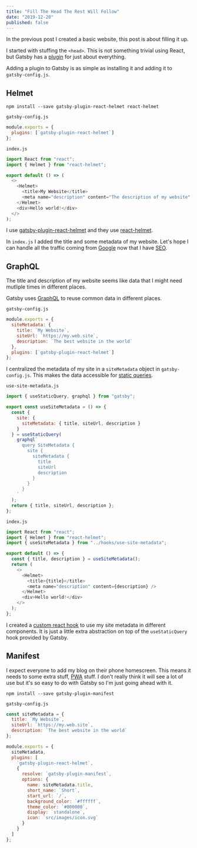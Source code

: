 ```yaml
---
title: "Fill The Head The Rest Will Follow"
date: "2019-12-20"
published: false
---
```


In the previous post I created a basic website, this post is about filling it up.

I started with stuffing the `<head>`. This is not something trivial using React, but Gatsby has a [plugin](https://www.gatsbyjs.org/plugins/) for just about everything.

Adding a plugin to Gatsby is as simple as installing it and adding it to `gatsby-config.js`.

## Helmet

```shell
npm install --save gatsby-plugin-react-helmet react-helmet
```

`gatsby-config.js`

```js
module.exports = {
  plugins: [`gatsby-plugin-react-helmet`]
};
```

`index.js`

```js
import React from "react";
import { Helmet } from "react-helmet";

export default () => (
  <>
    <Helmet>
      <title>My Website</title>
      <meta name="description" content="The description of my website" />
    </Helmet>
    <div>Hello world!</div>
  </>
);
```

I use [gatsby-plugin-react-helmet](https://www.gatsbyjs.org/packages/gatsby-plugin-react-helmet/) and they use [react-helmet](https://github.com/nfl/react-helmet).

In `index.js` I added the title and some metadata of my website. Let's hope I can handle all the traffic coming from [Google](https://www.google.com/) now that I have [SEO](https://support.google.com/webmasters/answer/7451184?hl=en).

## GraphQL

The title and description of my website seems like data that I might need mutliple times in different places.

Gatsby uses [GraphQL](https://graphql.org/) to reuse common data in different places.

`gatsby-config.js`

```js
module.exports = {
  siteMetadata: {
    title: `My Website`,
    siteUrl: `https://my.web.site`,
    description: `The best website in the world`
  },
  plugins: [`gatsby-plugin-react-helmet`]
};
```

I centralized the metadata of my site in a `siteMetadata` object in `gatsby-config.js`. This makes the data accessible for [static queries](https://www.gatsbyjs.org/docs/static-query/).

`use-site-metadata.js`

```js
import { useStaticQuery, graphql } from "gatsby";

export const useSiteMetadata = () => {
  const {
    site: {
      siteMetadata: { title, siteUrl, description }
    }
  } = useStaticQuery(
    graphql`
      query SiteMetadata {
        site {
          siteMetadata {
            title
            siteUrl
            description
          }
        }
      }
    `
  );
  return { title, siteUrl, description };
};
```

`index.js`

```js
import React from "react";
import { Helmet } from "react-helmet";
import { useSiteMetadata } from "../hooks/use-site-metadata";

export default () => {
  const { title, description } = useSiteMetadata();
  return (
    <>
      <Helmet>
        <title>{title}</title>
        <meta name="description" content={description} />
      </Helmet>
      <div>Hello world!</div>
    </>
  );
};
```

I created a [custom react hook](https://reactjs.org/docs/hooks-custom.html) to use my site metadata in different components. It is just a little extra abstraction on top of the `useStaticQuery` hook provided by Gatsby.

## Manifest

I expect everyone to add my blog on their phone homescreen. This means it needs to some extra stuff, [PWA](https://developer.mozilla.org/en-US/docs/Web/Progressive_web_apps) stuff. I don't really think it will see a lot of use but it's so easy to do with Gatsby so I'm just going ahead with it.

```shell
npm install --save gatsby-plugin-manifest
```

`gatsby-config.js`

```js
const siteMetadata = {
  title: `My Website`,
  siteUrl: `https://my.web.site`,
  description: `The best website in the world`
};

module.exports = {
  siteMetadata,
  plugins: [
    `gatsby-plugin-react-helmet`,
    {
      resolve: `gatsby-plugin-manifest`,
      options: {
        name: siteMetadata.title,
        short_name: `Short`,
        start_url: `/`,
        background_color: `#ffffff`,
        theme_color: `#000000`,
        display: `standalone`,
        icon: `src/images/icon.svg`
      }
    }
  ]
};
```


